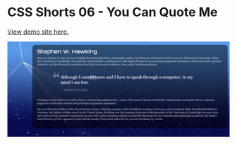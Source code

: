 # CSS Shorts 06 - You Can Quote Me

[View demo site here.](https://webdevtuts.github.io/css_shorts_06_you_can_quote_me/)

![Preview](screenshot.png)

